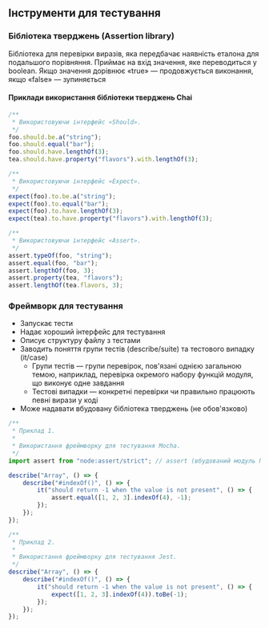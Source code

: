 ## Інструменти для тестування

### Бібліотека тверджень (Assertion library)

Бібліотека для перевірки виразів, яка передбачає наявність еталона для подальшого порівняння. Приймає на вхід значення, яке переводиться у boolean. Якщо значення дорівнює «true» — продовжується виконання, якщо «false» — зупиняється

#### Приклади використання бібліотеки тверджень Chai

```js
/**
 * Використовуючи інтерфейс «Should».
 */
foo.should.be.a("string");
foo.should.equal("bar");
foo.should.have.lengthOf(3);
tea.should.have.property("flavors").with.lengthOf(3);

/**
 * Використовуючи інтерфейс «Expect».
 */
expect(foo).to.be.a("string");
expect(foo).to.equal("bar");
expect(foo).to.have.lengthOf(3);
expect(tea).to.have.property("flavors").with.lengthOf(3);

/**
 * Використовуючи інтерфейс «Assert».
 */
assert.typeOf(foo, "string");
assert.equal(foo, "bar");
assert.lengthOf(foo, 3);
assert.property(tea, "flavors");
assert.lengthOf(tea.flavors, 3);
```

### Фреймворк для тестування

-   Запускає тести
-   Надає хороший інтерфейс для тестування
-   Описує структуру файлу з тестами
-   Заводить поняття групи тестів (describe/suite) та тестового випадку (it/case)
    -   Групи тестів — групи перевірок, пов'язані однією загальною темою, наприклад, перевірка окремого набору функцій модуля, що виконує одне завдання
    -   Тестові випадки — конкретні перевірки чи правильно працюють певні вирази у коді
-   Може надавати вбудовану бібліотека тверджень (не обов'язково)

```js
/**
 * Приклад 1.
 *
 * Використання фреймворку для тестування Mocha.
 */
import assert from "node:assert/strict"; // assert (вбудований модуль Node.js)

describe("Array", () => {
    describe("#indexOf()", () => {
        it("should return -1 when the value is not present", () => {
            assert.equal([1, 2, 3].indexOf(4), -1);
        });
    });
});

/**
 * Приклад 2.
 *
 * Використання фреймворку для тестування Jest.
 */
describe("Array", () => {
    describe("#indexOf()", () => {
        it("should return -1 when the value is not present", () => {
            expect([1, 2, 3].indexOf(4)).toBe(-1);
        });
    });
});
```
